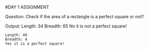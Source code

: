 #DAY 1 ASSIGNMENT

Question:
    Check if the area of a rectangle is a perfect square or not?

Output:
    Length: 34
    Breadth: 65
    No it is not a perfect square!

    Length: 49
    Breadth: 4
    Yes it is a perfect square!